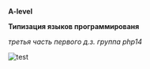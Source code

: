 **A-level**

**Типизация языков программированя**

_третья часть первого д.з. группа php14_ 

![test](https://user-images.githubusercontent.com/9200211/125760838-1326e3aa-3250-43fe-a976-1578644bbfd8.png)
